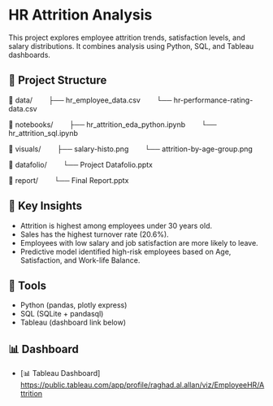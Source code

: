# HR Attrition Analysis

This project explores employee attrition trends, satisfaction levels, and salary distributions. It combines analysis using Python, SQL, and Tableau dashboards.

## 📁 Project Structure

📁 data/
  ├── hr_employee_data.csv
  └── hr-performance-rating-data.csv
  
📁 notebooks/
  ├── hr_attrition_eda_python.ipynb
  └── hr_attrition_sql.ipynb
  
📁 visuals/
  ├── salary-histo.png
  └── attrition-by-age-group.png
  
📁 datafolio/
  └── Project Datafolio.pptx
  
📁 report/
  └── Final Report.pptx

  
## 🧠 Key Insights

- Attrition is highest among employees under 30 years old.
- Sales has the highest turnover rate (20.6%).
- Employees with low salary and job satisfaction are more likely to leave.
- Predictive model identified high-risk employees based on Age, Satisfaction, and Work-life Balance.

## 🔧 Tools

- Python (pandas, plotly express)
- SQL (SQLite + pandasql)
- Tableau (dashboard link below)

## 📊 Dashboard

- [📊 Tableau Dashboard] https://public.tableau.com/app/profile/raghad.al.allan/viz/EmployeeHR/Attrition


  
